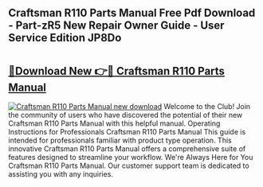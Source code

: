 ## Craftsman R110 Parts Manual Free Pdf Download - Part-zR5 New Repair Owner Guide - User Service Edition JP8Do

# <h2><a href="http://bc41654.oget.top/?id=Craftsman+R110+Parts+Manual">🔗Download New 👉🔴 Craftsman R110 Parts Manual</a></h2>

[![Craftsman R110 Parts Manual new download](https://i.imgur.com/5g1atiW.png)](http://bc41654.oget.top/?id=Craftsman+R110+Parts+Manual)
Welcome to the Club! Join the community of users who have discovered the potential of their new Craftsman R110 Parts Manual with this helpful manual. Operating Instructions for Professionals Craftsman R110 Parts Manual This guide is intended for professionals familiar with product type operation. This innovative Craftsman R110 Parts Manual offers a comprehensive suite of features designed to streamline your workflow. We're Always Here for You Craftsman R110 Parts Manual. Our customer support team is dedicated to assisting you with any inquiries.

